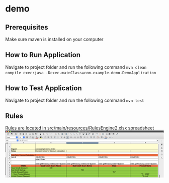 # demo

## Prerequisites
Make sure maven is installed on your computer

## How to Run Application
Navigate to project folder and run the following command
`mvn clean compile exec:java -Dexec.mainClass=com.example.demo.DemoApplication`

## How to Test Application
Navigate to project folder and run the following command
`mvn test`

## Rules
Rules are located in src/main/resources/RulesEngine2.xlsx spreadsheet
![Can't Find Img 🤷‍♂️](src/main/resources/RulesEngineScreenShot.png?raw=true "RulesEngine Spreadsheet")

